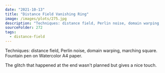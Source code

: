 ```yaml
---
date: "2021-10-13"
title: "Distance Field Vanishing Ring"
image: /images/plots/275.jpg
description: "Techniques: distance field, Perlin noise, domain warping, marching square. Fountain pen on Watercolor A4 paper."
sourceFolder: 272
tags:
  - distance-field
---
```


Techniques: distance field, Perlin noise, domain warping, marching square. Fountain pen on Watercolor A4 paper.

The glitch that happened at the end wasn't planned but gives a nice touch.
